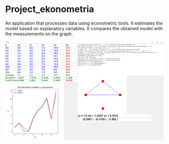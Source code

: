 # Project_ekonometria
An application that processes data using econometric tools. It estimates the model based on explanatory variables. It compares the obtained model with the measurements on the graph. 

![alt text](https://github.com/kakliniew/Project_ekonometria/blob/master/Screenshot.png?raw=true)
